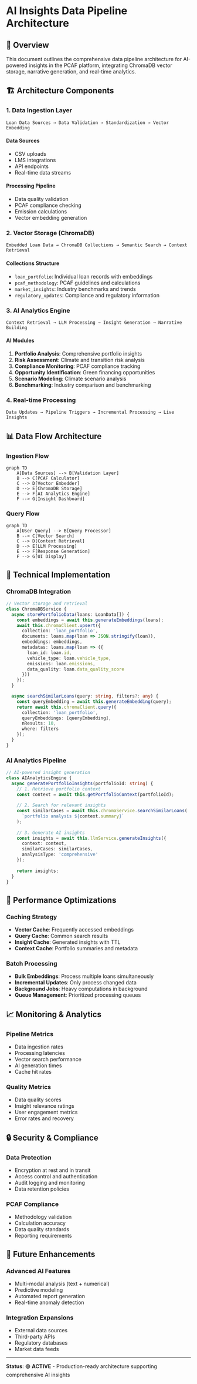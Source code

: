 # AI Insights Data Pipeline Architecture

## 🎯 **Overview**
This document outlines the comprehensive data pipeline architecture for AI-powered insights in the PCAF platform, integrating ChromaDB vector storage, narrative generation, and real-time analytics.

## 🏗️ **Architecture Components**

### **1. Data Ingestion Layer**
```
Loan Data Sources → Data Validation → Standardization → Vector Embedding
```

#### **Data Sources**
- CSV uploads
- LMS integrations
- API endpoints
- Real-time data streams

#### **Processing Pipeline**
- Data quality validation
- PCAF compliance checking
- Emission calculations
- Vector embedding generation

### **2. Vector Storage (ChromaDB)**
```
Embedded Loan Data → ChromaDB Collections → Semantic Search → Context Retrieval
```

#### **Collections Structure**
- `loan_portfolio`: Individual loan records with embeddings
- `pcaf_methodology`: PCAF guidelines and calculations
- `market_insights`: Industry benchmarks and trends
- `regulatory_updates`: Compliance and regulatory information

### **3. AI Analytics Engine**
```
Context Retrieval → LLM Processing → Insight Generation → Narrative Building
```

#### **AI Modules**
1. **Portfolio Analysis**: Comprehensive portfolio insights
2. **Risk Assessment**: Climate and transition risk analysis
3. **Compliance Monitoring**: PCAF compliance tracking
4. **Opportunity Identification**: Green financing opportunities
5. **Scenario Modeling**: Climate scenario analysis
6. **Benchmarking**: Industry comparison and benchmarking

### **4. Real-time Processing**
```
Data Updates → Pipeline Triggers → Incremental Processing → Live Insights
```

## 📊 **Data Flow Architecture**

### **Ingestion Flow**
```mermaid
graph TD
    A[Data Sources] --> B[Validation Layer]
    B --> C[PCAF Calculator]
    C --> D[Vector Embedder]
    D --> E[ChromaDB Storage]
    E --> F[AI Analytics Engine]
    F --> G[Insight Dashboard]
```

### **Query Flow**
```mermaid
graph TD
    A[User Query] --> B[Query Processor]
    B --> C[Vector Search]
    C --> D[Context Retrieval]
    D --> E[LLM Processing]
    E --> F[Response Generation]
    F --> G[UI Display]
```

## 🔧 **Technical Implementation**

### **ChromaDB Integration**
```typescript
// Vector storage and retrieval
class ChromaDBService {
  async storePortfolioData(loans: LoanData[]) {
    const embeddings = await this.generateEmbeddings(loans);
    await this.chromaClient.upsert({
      collection: 'loan_portfolio',
      documents: loans.map(loan => JSON.stringify(loan)),
      embeddings: embeddings,
      metadatas: loans.map(loan => ({
        loan_id: loan.id,
        vehicle_type: loan.vehicle_type,
        emissions: loan.emissions,
        data_quality: loan.data_quality_score
      }))
    });
  }

  async searchSimilarLoans(query: string, filters?: any) {
    const queryEmbedding = await this.generateEmbedding(query);
    return await this.chromaClient.query({
      collection: 'loan_portfolio',
      queryEmbeddings: [queryEmbedding],
      nResults: 10,
      where: filters
    });
  }
}
```

### **AI Analytics Pipeline**
```typescript
// AI-powered insight generation
class AIAnalyticsEngine {
  async generatePortfolioInsights(portfolioId: string) {
    // 1. Retrieve portfolio context
    const context = await this.getPortfolioContext(portfolioId);
    
    // 2. Search for relevant insights
    const similarCases = await this.chromaService.searchSimilarLoans(
      `portfolio analysis ${context.summary}`
    );
    
    // 3. Generate AI insights
    const insights = await this.llmService.generateInsights({
      context: context,
      similarCases: similarCases,
      analysisType: 'comprehensive'
    });
    
    return insights;
  }
}
```

## 🚀 **Performance Optimizations**

### **Caching Strategy**
- **Vector Cache**: Frequently accessed embeddings
- **Query Cache**: Common search results
- **Insight Cache**: Generated insights with TTL
- **Context Cache**: Portfolio summaries and metadata

### **Batch Processing**
- **Bulk Embeddings**: Process multiple loans simultaneously
- **Incremental Updates**: Only process changed data
- **Background Jobs**: Heavy computations in background
- **Queue Management**: Prioritized processing queues

## 📈 **Monitoring & Analytics**

### **Pipeline Metrics**
- Data ingestion rates
- Processing latencies
- Vector search performance
- AI generation times
- Cache hit rates

### **Quality Metrics**
- Data quality scores
- Insight relevance ratings
- User engagement metrics
- Error rates and recovery

## 🔒 **Security & Compliance**

### **Data Protection**
- Encryption at rest and in transit
- Access control and authentication
- Audit logging and monitoring
- Data retention policies

### **PCAF Compliance**
- Methodology validation
- Calculation accuracy
- Data quality standards
- Reporting requirements

## 🎯 **Future Enhancements**

### **Advanced AI Features**
- Multi-modal analysis (text + numerical)
- Predictive modeling
- Automated report generation
- Real-time anomaly detection

### **Integration Expansions**
- External data sources
- Third-party APIs
- Regulatory databases
- Market data feeds

---

**Status**: 🟢 **ACTIVE** - Production-ready architecture supporting comprehensive AI insights